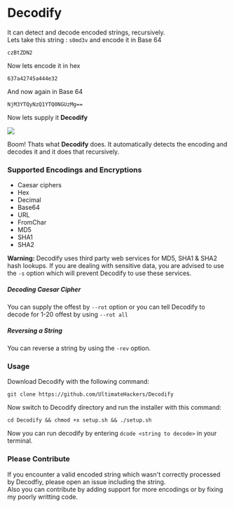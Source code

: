 # Decodify
It can detect and decode encoded strings, recursively.\
Lets take this string : `s0md3v` and encode it in Base 64
```
czBtZDN2
```
Now lets encode it in hex
```
637a42745a444e32
```
And now again in Base 64
```
NjM3YTQyNzQ1YTQ0NGUzMg==
```
Now lets supply it **Decodify**

<img src='https://i.imgur.com/bsiEyiM.png' />

Boom! Thats what <b>Decodify</b> does. It automatically detects the encoding and decodes it and it does that recursively.

### Supported Encodings and Encryptions
- Caesar ciphers
- Hex
- Decimal
- Base64
- URL
- FromChar
- MD5
- SHA1
- SHA2

**Warning:** Decodify uses third party web services for MD5, SHA1 & SHA2 hash lookups. If you are dealing with sensitive data, you are advised to use the `-s` option which will prevent Decodify to use these services.

##### Decoding Caesar Cipher
You can supply the offest by `--rot` option or you can tell Decodify to decode for 1-20 offest by using `--rot all`

##### Reversing a String
You can reverse a string by using the `-rev` option.

### Usage
Download Decodify with the following command:
```
git clone https://github.com/UltimateHackers/Decodify
```
Now switch to Decodify directory and run the installer with this command:
```
cd Decodify && chmod +x setup.sh && ./setup.sh
```
Now you can run decodify by entering `dcode <string to decode>` in your terminal.

### Please Contribute
If you encounter a valid encoded string which wasn't correctly processed by Decodfiy, please open an issue including the string.<br>
Also you can contribute by adding support for more encodings or by fixing my poorly writting code.
